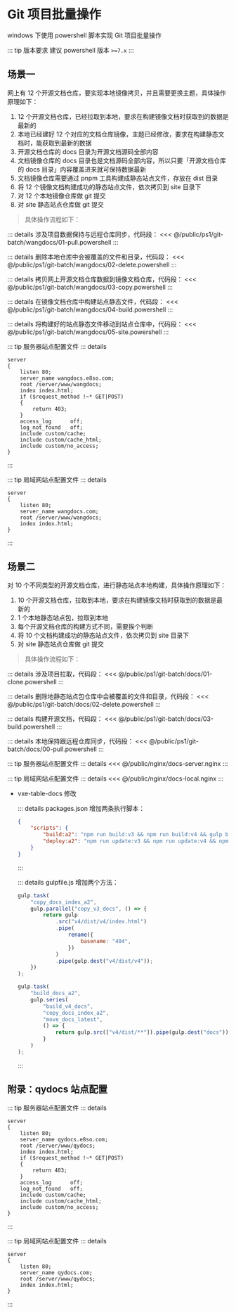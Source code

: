 # Git 项目批量操作

windows 下使用 powershell 脚本实现 Git 项目批量操作

::: tip 版本要求
建议 powershell 版本 `>=7.x`
:::

## 场景一

网上有 12 个开源文档仓库，要实现本地镜像拷贝，并且需要更换主题，具体操作原理如下：

1. 12 个开源文档仓库，已经拉取到本地，要求在构建镜像文档时获取到的数据是最新的
2. 本地已经建好 12 个对应的文档仓库镜像，主题已经修改，要求在构建静态文档时，能获取到最新的数据
3. 开源文档仓库的 docs 目录为开源文档源码全部内容
4. 文档镜像仓库的 docs 目录也是文档源码全部内容，所以只要「开源文档仓库的 docs 目录」内容覆盖进来就可保持数据最新
5. 文档镜像仓库需要通过 pnpm 工具构建成静态站点文件，存放在 dist 目录
6. 将 12 个镜像文档构建成功的静态站点文件，依次拷贝到 site 目录下
7. 对 12 个本地镜像仓库做 git 提交
8. 对 site 静态站点仓库做 git 提交

> 具体操作流程如下：

::: details 涉及项目数据保持与远程仓库同步，代码段：
<<< @/public/ps1/git-batch/wangdocs/01-pull.powershell
:::

::: details 删除本地仓库中会被覆盖的文件和目录，代码段：
<<< @/public/ps1/git-batch/wangdocs/02-delete.powershell
:::

::: details 拷贝网上开源文档仓库数据到镜像文档仓库，代码段：
<<< @/public/ps1/git-batch/wangdocs/03-copy.powershell
:::

::: details 在镜像文档仓库中构建站点静态文件，代码段：
<<< @/public/ps1/git-batch/wangdocs/04-build.powershell
:::

::: details 将构建好的站点静态文件移动到站点仓库中，代码段：
<<< @/public/ps1/git-batch/wangdocs/05-site.powershell
:::

::: tip 服务器站点配置文件
::: details

```nginx
server
{
    listen 80;
    server_name wangdocs.e8so.com;
    root /server/www/wangdocs;
    index index.html;
    if ($request_method !~* GET|POST)
    {
        return 403;
    }
    access_log      off;
    log_not_found   off;
    include custom/cache;
    include custom/cache_html;
    include custom/no_access;
}
```

:::

::: tip 局域网站点配置文件
::: details

```nginx
server
{
    listen 80;
    server_name wangdocs.com;
    root /server/www/wangdocs;
    index index.html;
}
```

:::

## 场景二

对 10 个不同类型的开源文档仓库，进行静态站点本地构建，具体操作原理如下：

1. 10 个开源文档仓库，拉取到本地，要求在构建镜像文档时获取到的数据是最新的
2. 1 个本地静态站点包，拉取到本地
3. 每个开源文档仓库的构建方式不同，需要挨个判断
4. 将 10 个文档构建成功的静态站点文件，依次拷贝到 site 目录下
5. 对 site 静态站点仓库做 git 提交

> 具体操作流程如下：

::: details 涉及项目拉取，代码段：
<<< @/public/ps1/git-batch/docs/01-clone.powershell
:::

::: details 删除地静态站点包仓库中会被覆盖的文件和目录，代码段：
<<< @/public/ps1/git-batch/docs/02-delete.powershell
:::

::: details 构建开源文档，代码段：
<<< @/public/ps1/git-batch/docs/03-build.powershell
:::

::: details 本地保持跟远程仓库同步，代码段：
<<< @/public/ps1/git-batch/docs/00-pull.powershell
:::

::: tip 服务器站点配置文件
::: details
<<< @/public/nginx/docs-server.nginx
:::

::: tip 局域网站点配置文件
::: details
<<< @/public/nginx/docs-local.nginx
:::

-   vxe-table-docs 修改

    ::: details packages.json 增加两条执行脚本：

    ```json
    {
        "scripts": {
            "build:a2": "npm run build:v3 && npm run build:v4 && gulp build_docs_a2",
            "deploy:a2": "npm run update:v3 && npm run update:v4 && npm run build:a2"
        }
    }
    ```

    :::

    ::: details gulpfile.js 增加两个方法：

    ```js
    gulp.task(
        "copy_docs_index_a2",
        gulp.parallel("copy_v3_docs", () => {
            return gulp
                .src("v4/dist/v4/index.html")
                .pipe(
                    rename({
                        basename: "404",
                    })
                )
                .pipe(gulp.dest("v4/dist/v4"));
        })
    );

    gulp.task(
        "build_docs_a2",
        gulp.series(
            "build_v4_docs",
            "copy_docs_index_a2",
            "move_docs_latest",
            () => {
                return gulp.src(["v4/dist/**"]).pipe(gulp.dest("docs"));
            }
        )
    );
    ```

    :::

## 附录：qydocs 站点配置

::: tip 服务器站点配置文件
::: details

```nginx
server
{
    listen 80;
    server_name qydocs.e8so.com;
    root /server/www/qydocs;
    index index.html;
    if ($request_method !~* GET|POST)
    {
        return 403;
    }
    access_log      off;
    log_not_found   off;
    include custom/cache;
    include custom/cache_html;
    include custom/no_access;
}
```

:::

::: tip 局域网站点配置文件
::: details

```nginx
server
{
    listen 80;
    server_name qydocs.com;
    root /server/www/qydocs;
    index index.html;
}
```

:::
